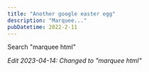 ```yaml
---
title: "Another google easter egg"
description: "Marquee..."
pubDatetime: 2022-2-11
---
```


Search "marquee html"

_Edit 2023-04-14: Changed to "marquee html"_
